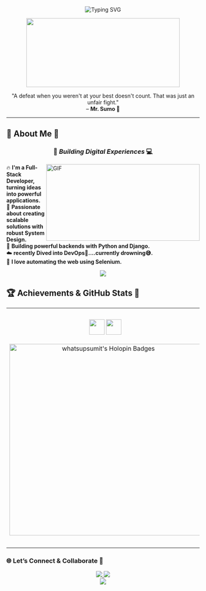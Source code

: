 <div align="center">

<img src="https://readme-typing-svg.vercel.app/api?font=Fira+Code&weight=700&size=28&duration=4000&pause=800&color=FF3131&center=true&vCenter=true&width=750&lines=Hey+👋+I'm+Sumit+Kumar;Full++Stack+🧙‍♂️+%7C+DevOps+🐲+|+System+Design+🤕;Crafting+Code+That+Feels+Like+Magic+🌠" alt="Typing SVG" />

</div>

<p align=center>
  <img width="400" height="180" src="https://media1.tenor.com/m/TuupEKBD5uYAAAAC/ttvshiique.gif">
</p>

<div align="center">
  "A defeat when you weren't at your best doesn't count. That was just an unfair fight."  
  <br>– <b>Mr. Sumo 🥋</b>
</div>

---

## 🔎 About Me 🔎

<h3 align="center"> 🚀 <i> Building Digital Experiences </i> 💻 </h3>

<img height="200" width="400" alt="GIF" align="right" src="https://media1.tenor.com/m/jHg-q58KgiYAAAAC/scaler-create-impact.gif">

🔥 <b> I'm a Full-Stack Developer, turning ideas into powerful applications. </b>  
🚀 <b> Passionate about creating scalable solutions with robust System Design. </b>  
🐍 <b> Building powerful backends with Python and Django. </b>  
☁️ <b> recently Dived into DevOps🫡....currently drowning😅. </b>  
🤖 <b> I love automating the web using Selenium. </b>

<div align="center">
  <img src="https://skillicons.dev/icons?i=react,nextjs,ts,js,tailwind,nodejs,mongodb,django,docker,selenium,aws,redux,firebase,git&theme=dark&perline=7" />
</div>

## 🏆 Achievements & GitHub Stats 🌟

<div align="center">

<table>
<tr>
<!-- Left Side: Badges -->
<td align="center" width="60%">

<!-- 🔰 Featured Badges -->
<div>
  <img src="https://img.shields.io/badge/Hacktoberfest-2025-FF3131?style=for-the-badge&logo=hackthebox&logoColor=white&labelColor=0d1117" height="40"/>
  <img src="https://img.shields.io/badge/Open%20Source%20Contributor-%230d1117?style=for-the-badge&logo=github&logoColor=A020F0&labelColor=0d1117" height="40"/>
</div>

<br>

<!-- 🧩 Holopin Badge Board -->
<img src="https://holopin.me/whatsupsumit" alt="whatsupsumit's Holopin Badges" width="500" height="500"/>

</td>

<!-- Right Side: GitHub Stats -->
<td align="center" width="40%">
  
<h3>💻 GitHub Stats</h3>
<p><i>Fuelled by caffeine ☕ and curiosity 💡</i></p>

<!-- Main Stats -->
<img src="https://github-readme-stats.vercel.app/api?username=whatsupsumit&show_icons=true&theme=tokyonight&hide_border=true&icon_color=A020F0&title_color=FF3131&text_color=c9d1d9&bg_color=0d1117" width="500"/>

</td>
</tr>
</table>

</div>





### 🌐 Let’s Connect & Collaborate 🤝
<div align="center">
  <a href="https://linkedin.com/in/sumitkumarrrr">
    <img src="https://img.shields.io/badge/LinkedIn-RedOctober+NeonPurple-%23000000?style=for-the-badge&logo=linkedin&logoColor=A020F0" />
  </a>
  <a href="mailto:sksumitboss123@gmail.com">
    <img src="https://img.shields.io/badge/Email-Via+RedOctober+NeonPurple-%23000000?style=for-the-badge&logo=gmail&logoColor=FF3131" />
  </a>
</div>

<div align="center">
  <img src="https://capsule-render.vercel.app/api?type=waving&color=gradient&customColorList=0,34,74,104,140,180&height=120&section=footer&text=Thanks%20for%20visiting!%20%F0%9F%92%96&fontSize=24&fontColor=white&animation=twinkling"/>
</div>
